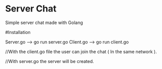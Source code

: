 # Server Chat
Simple server chat made with Golang

#Installation

Server.go --> go run server.go
Client.go --> go run client.go

//With the client.go file the user can join the chat ( In the same network ).

//With server.go the server will be created.
